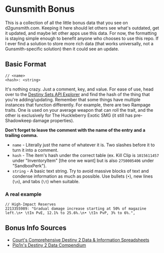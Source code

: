 # Gunsmith Bonus

This is a collection of all the little bonus data that you see on d2gunsmith.com. Keeping it here should let others see what's outdated, get it updated, and maybe let other apps use this data. For now, the formatting is staying simple enough to benefit anyone who chooses to use this repo. If I ever find a solution to store more rich data (that works universally, not a Gunsmith-specific solution) then it could see an update.

## Basic Format

```
// <name>
<hash>: <string>
```

It's nothing crazy. Just a comment, key, and value. For ease of use, head over to the [Destiny Sets API Explorer](https://data.destinysets.com) and find the hash of the thing that you're adding/updating. Remember that some things have multiple instances that function differently. For example, there are two Rampage traits. One is used on your average weapon that can roll the trait, and the other is exclusively for The Huckleberry Exotic SMG (it still has pre-Shadowkeep damage properties). 

**Don't forget to leave the comment with the name of the entry and a trailing comma.**

- `name` - Literally just the name of whatever it is. Two slashes before it to turn it into a comment.
- `hash` - The item's hash under the correct table (ex. Kill Clip is `1015611457` under "InventoryItem" [the one we want] but is also `2750005406` under "SandboxPerk").
- `string` - A basic text string. Try to avoid massive blocks of text and condense information as much as possible. Use bullets (`•`), new lines (`\n`), and tabs (`\t`) when suitable.

### A real example

```
// High-Impact Reserves
2213355989: "Gradual damage increase starting at 50% of magazine left.\n• \tIn PvE, 12.1% to 25.6%.\n• \tIn PvP, 3% to 6%.",
```

## Bonus Info Sources
- [Court's Comprehensive Destiny 2 Data & Information Spreadsheets](https://docs.google.com/spreadsheets/d/1WaxvbLx7UoSZaBqdFr1u32F2uWVLo-CJunJB4nlGUE4/edit#gid=67704318) 
- [Pip1n's Destiny 2 Data Compendium](https://docs.google.com/spreadsheets/d/1i1KUwgVkd8qhwYj481gkV9sZNJQCE-C3Q-dpQutPCi4/edit#gid=242217075) 
